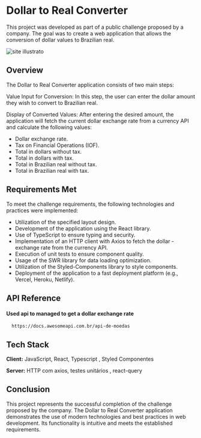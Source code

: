 # Dollar to Real Converter

This project was developed as part of a public challenge proposed by a company. The goal was to create a web application that allows the conversion of dollar values to Brazilian real.

![site illustrato](https://tinypic.host/images/2023/11/05/mobile-3.png)

## Overview
The Dollar to Real Converter application consists of two main steps:

Value Input for Conversion: In this step, the user can enter the dollar amount they wish to convert to Brazilian real.

 Display of Converted Values: After entering the desired amount, the application will fetch the current dollar exchange rate from a currency API and calculate the following values:

- Dollar exchange rate.
- Tax on Financial Operations (IOF).
- Total in dollars without tax.
- Total in dollars with tax.
- Total in Brazilian real without tax.
- Total in Brazilian real with tax.


## Requirements Met
To meet the challenge requirements, the following technologies and practices were implemented:

- Utilization of the specified layout design.
- Development of the application using the React library.
- Use of TypeScript to ensure typing and security.
- Implementation of an HTTP client with Axios to fetch the dollar - exchange rate from the currency API.
- Execution of unit tests to ensure component quality.
- Usage of the SWR library for data loading optimization.
- Utilization of the Styled-Components library to style components.
- Deployment of the application to a fast deployment platform (e.g., Vercel, Heroku, Netlify).


## API Reference

#### Used api to managed to get a dollar exchange rate

```http
  https://docs.awesomeapi.com.br/api-de-moedas
```


## Tech Stack

**Client:** JavaScript, React, Typescript , Styled Componentes

**Server:** HTTP com axios, testes unitários , react-query


## Conclusion

This project represents the successful completion of the challenge proposed by the company. The Dollar to Real Converter application demonstrates the use of modern technologies and best practices in web development. Its functionality is intuitive and meets the established requirements.
